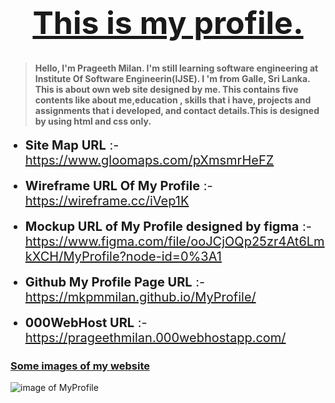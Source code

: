 <h1 style="text-align: center; font-size: 50px"><u>This is my profile.</u></h1>

> #### Hello, I'm Prageeth Milan. I'm still learning software engineering at Institute Of Software Engineerin(IJSE). I 'm from Galle, Sri Lanka. This is about own web site designed by me. This contains five contents like about me,education , skills that i have, projects and assignments that i developed, and contact details.This is designed by using html and css only.


<ul>
<li style="font-size: 20px"><b>Site Map URL</b> :- <a href="https://www.gloomaps.com/pXmsmrHeFZ" target="_blank">https://www.gloomaps.com/pXmsmrHeFZ</a></li>
<br>
<li style="font-size: 20px"><b>Wireframe URL Of My Profile</b> :- <a href="https://wireframe.cc/iVep1K" target="_blank">https://wireframe.cc/iVep1K</a></li>
<br>
<li style="font-size: 20px"><b>Mockup URL of My Profile designed by figma</b> :- <a href="https://www.figma.com/file/ooJCjOQp25zr4At6LmkXCH/MyProfile?node-id=0%3A1" target="_blank">https://www.figma.com/file/ooJCjOQp25zr4At6LmkXCH/MyProfile?node-id=0%3A1</a></li>
<br>
<li style="font-size: 20px"><b>Github My Profile Page URL</b> :- <a href="https://mkpmmilan.github.io/MyProfile/" target="_blank">https://mkpmmilan.github.io/MyProfile/</a></li>
<br>
<li style="font-size: 20px"><b>000WebHost URL</b> :- <a href="https://prageethmilan.000webhostapp.com/" target="_blank">https://prageethmilan.000webhostapp.com/</a></li>
</ul>

<h3><u><b>Some images of my website</b></u></h3>

![image of MyProfile](assets/images/0001.jpg)

